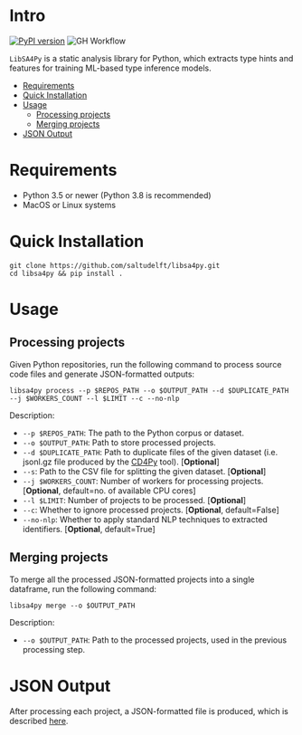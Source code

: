 # Intro
[![PyPI version](https://badge.fury.io/py/libsa4py.svg)](https://badge.fury.io/py/libsa4py) 
![GH Workflow](https://github.com/saltudelft/libsa4py/actions/workflows/libsa4py_test.yaml/badge.svg)

`LibSA4Py` is a static analysis library for Python, which extracts type hints and features for training ML-based type inference models.

- [Requirements](#requirements)
- [Quick Installation](#quick-installation)
- [Usage](#usage)
  - [Processing projects](#processing-projects)
  - [Merging projects](#merging-projects)
- [JSON Output](#json-output)

# Requirements

- Python 3.5 or newer (Python 3.8 is recommended)
- MacOS or Linux systems

# Quick Installation

```
git clone https://github.com/saltudelft/libsa4py.git
cd libsa4py && pip install .
```

# Usage
## Processing projects
Given Python repositories, run the following command to process source code files and generate JSON-formatted outputs:
```
libsa4py process --p $REPOS_PATH --o $OUTPUT_PATH --d $DUPLICATE_PATH --j $WORKERS_COUNT --l $LIMIT --c --no-nlp
```

Description:
- `--p $REPOS_PATH`: The path to the Python corpus or dataset.
- `--o $OUTPUT_PATH`: Path to store processed projects.
- `--d $DUPLICATE_PATH`: Path to duplicate files of the given dataset (i.e. jsonl.gz file produced by the [CD4Py](https://github.com/saltudelft/CD4Py) tool). [**Optional**]
- `--s`: Path to the CSV file for splitting the given dataset. [**Optional**]
- `--j $WORKERS_COUNT`: Number of workers for processing projects. [**Optional**, default=no. of available CPU cores]
- `--l $LIMIT`: Number of projects to be processed. [**Optional**]
- `--c`: Whether to ignore processed projects. [**Optional**, default=False]
- `--no-nlp`: Whether to apply standard NLP techniques to extracted identifiers. [**Optional**, default=True]

## Merging projects
To merge all the processed JSON-formatted projects into a single dataframe, run the following command:
```
libsa4py merge --o $OUTPUT_PATH
```

Description:
- `--o $OUTPUT_PATH`: Path to the processed projects, used in the previous processing step.

# JSON Output
After processing each project, a JSON-formatted file is produced, which is described [here](https://github.com/saltudelft/light-sa-type-inf/blob/master/JSONOutput.md).
